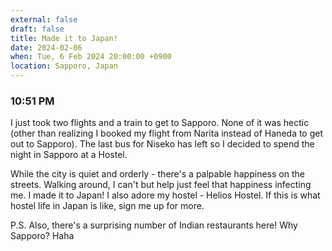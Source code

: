 ```yaml
---
external: false
draft: false
title: Made it to Japan!
date: 2024-02-06
when: Tue, 6 Feb 2024 20:00:00 +0900
location: Sapporo, Japan
---
```

### 10:51 PM
I just took two flights and a train to get to Sapporo. None of it was hectic (other than realizing I booked my flight from Narita instead of Haneda to get out to Sapporo). The last bus for Niseko has left so I decided to spend the night in Sapporo at a Hostel.

While the city is quiet and orderly - there's a palpable happiness on the streets. Walking around, I can't but help just feel that happiness infecting me. I made it to Japan! I also adore my hostel - Helios Hostel. If this is what hostel life in Japan is like, sign me up for more.

P.S. Also, there's a surprising number of Indian restaurants here! Why Sapporo? Haha